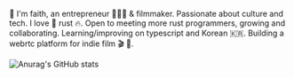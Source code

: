 🌊 I'm faith, an entrepreneur 👷🏼‍♀️ & filmmaker. Passionate about culture and tech. I love 🦀 rust 🔥. Open to meeting more rust programmers, growing and collaborating. Learning/improving on typescript and Korean 🇰🇷. Building a webrtc platform for indie film 🎬 💌. 

![Anurag's GitHub stats](https://github-readme-stats.vercel.app/api?username=FASelby&count_private=true&show_icons=true&theme=transparent)

